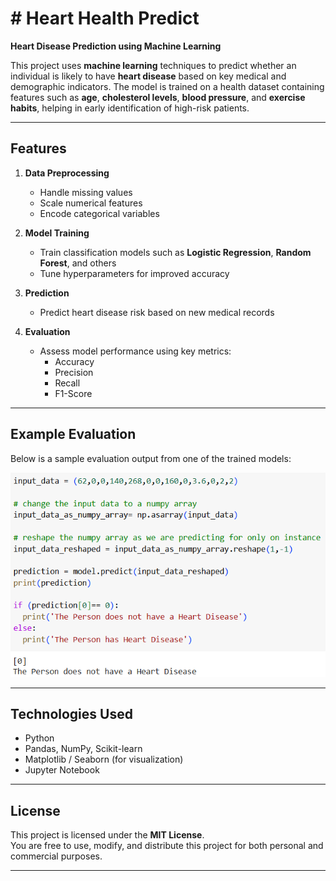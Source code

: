 # # Heart Health Predict  
**Heart Disease Prediction using Machine Learning**

This project uses **machine learning** techniques to predict whether an individual is likely to have **heart disease** based on key medical and demographic indicators. The model is trained on a health dataset containing features such as **age**, **cholesterol levels**, **blood pressure**, and **exercise habits**, helping in early identification of high-risk patients.

---

## Features

1. **Data Preprocessing**  
   - Handle missing values  
   - Scale numerical features  
   - Encode categorical variables

2. **Model Training**  
   - Train classification models such as **Logistic Regression**, **Random Forest**, and others  
   - Tune hyperparameters for improved accuracy

3. **Prediction**  
   - Predict heart disease risk based on new medical records

4. **Evaluation**  
   - Assess model performance using key metrics:  
     - Accuracy  
     - Precision  
     - Recall  
     - F1-Score

---

## Example Evaluation

Below is a sample evaluation output from one of the trained models:

![Example Evaluation](Evaluation.png)

---

## Technologies Used

- Python  
- Pandas, NumPy, Scikit-learn  
- Matplotlib / Seaborn (for visualization)  
- Jupyter Notebook

---

## License

This project is licensed under the **MIT License**.  
You are free to use, modify, and distribute this project for both personal and commercial purposes.

---



